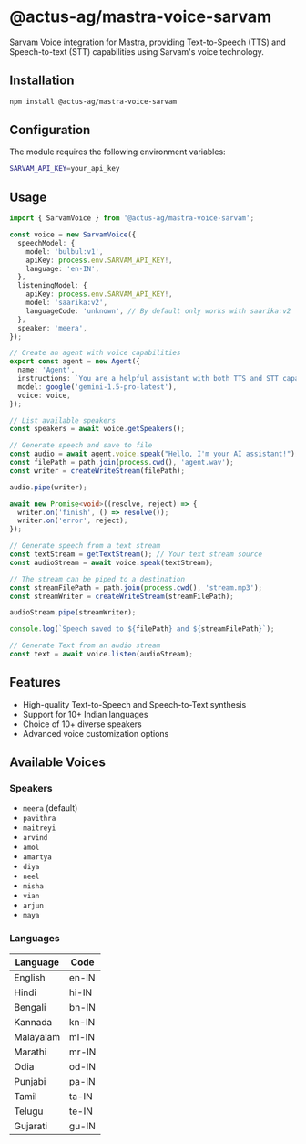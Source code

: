 # @actus-ag/mastra-voice-sarvam

Sarvam Voice integration for Mastra, providing Text-to-Speech (TTS) and Speech-to-text (STT) capabilities using Sarvam's voice technology.

## Installation

```bash
npm install @actus-ag/mastra-voice-sarvam
```

## Configuration

The module requires the following environment variables:

```bash
SARVAM_API_KEY=your_api_key
```

## Usage

```typescript
import { SarvamVoice } from '@actus-ag/mastra-voice-sarvam';

const voice = new SarvamVoice({
  speechModel: {
    model: 'bulbul:v1',
    apiKey: process.env.SARVAM_API_KEY!,
    language: 'en-IN',
  },
  listeningModel: {
    apiKey: process.env.SARVAM_API_KEY!,
    model: 'saarika:v2',
    languageCode: 'unknown', // By default only works with saarika:v2
  },
  speaker: 'meera',
});

// Create an agent with voice capabilities
export const agent = new Agent({
  name: 'Agent',
  instructions: `You are a helpful assistant with both TTS and STT capabilities.`,
  model: google('gemini-1.5-pro-latest'),
  voice: voice,
});

// List available speakers
const speakers = await voice.getSpeakers();

// Generate speech and save to file
const audio = await agent.voice.speak("Hello, I'm your AI assistant!");
const filePath = path.join(process.cwd(), 'agent.wav');
const writer = createWriteStream(filePath);

audio.pipe(writer);

await new Promise<void>((resolve, reject) => {
  writer.on('finish', () => resolve());
  writer.on('error', reject);
});

// Generate speech from a text stream
const textStream = getTextStream(); // Your text stream source
const audioStream = await voice.speak(textStream);

// The stream can be piped to a destination
const streamFilePath = path.join(process.cwd(), 'stream.mp3');
const streamWriter = createWriteStream(streamFilePath);

audioStream.pipe(streamWriter);

console.log(`Speech saved to ${filePath} and ${streamFilePath}`);

// Generate Text from an audio stream
const text = await voice.listen(audioStream);
```

## Features

- High-quality Text-to-Speech and Speech-to-Text synthesis
- Support for 10+ Indian languages
- Choice of 10+ diverse speakers
- Advanced voice customization options

## Available Voices

### Speakers

- `meera` (default)
- `pavithra`
- `maitreyi`
- `arvind`
- `amol`
- `amartya`
- `diya`
- `neel`
- `misha`
- `vian`
- `arjun`
- `maya`

### Languages

| Language  | Code  |
| --------- | ----- |
| English   | en-IN |
| Hindi     | hi-IN |
| Bengali   | bn-IN |
| Kannada   | kn-IN |
| Malayalam | ml-IN |
| Marathi   | mr-IN |
| Odia      | od-IN |
| Punjabi   | pa-IN |
| Tamil     | ta-IN |
| Telugu    | te-IN |
| Gujarati  | gu-IN |
